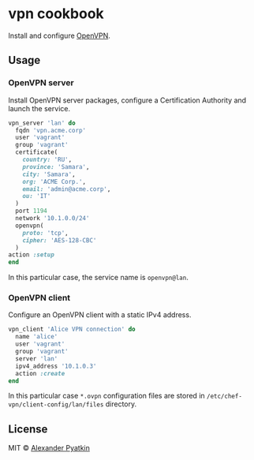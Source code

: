 # vpn cookbook
Install and configure [OpenVPN](https://openvpn.net/).

## Usage

### OpenVPN server

Install OpenVPN server packages, configure a Certification Authority and launch the service.

```ruby
vpn_server 'lan' do
  fqdn 'vpn.acme.corp'
  user 'vagrant'
  group 'vagrant'
  certificate(
    country: 'RU',
    province: 'Samara',
    city: 'Samara',
    org: 'ACME Corp.',
    email: 'admin@acme.corp',
    ou: 'IT'
  )
  port 1194
  network '10.1.0.0/24'
  openvpn(
    proto: 'tcp',
    cipher: 'AES-128-CBC'
  )
action :setup
end
```

In this particular case, the service name is `openvpn@lan`.

### OpenVPN client

Configure an OpenVPN client with a static IPv4 address.

```ruby
vpn_client 'Alice VPN connection' do
  name 'alice'
  user 'vagrant'
  group 'vagrant'
  server 'lan'
  ipv4_address '10.1.0.3'
  action :create
end
```

In this particular case `*.ovpn` configuration files are stored in `/etc/chef-vpn/client-config/lan/files` directory.

## License
MIT © [Alexander Pyatkin](https://github.com/aspyatkin)
